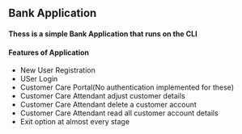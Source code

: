 ## Bank Application

#### Thess is a simple Bank Application that runs on the CLI

#### Features of Application

* New User Registration
* USer Login
* Customer Care Portal(No authentication implemented for these)
* Customer Care Attendant adjust customer details
* Customer Care Attendant delete a customer account
* Customer Care Attendant read all customer account details
* Exit option at almost every stage

